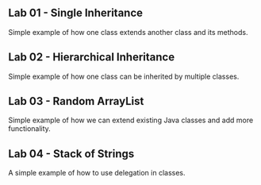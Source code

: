 Lab 01 - Single Inheritance
-

Simple example of how one class extends another class and its methods.

Lab 02 - Hierarchical Inheritance
-

Simple example of how one class can be inherited by multiple classes.

Lab 03 - Random ArrayList
-

Simple example of how we can extend existing Java classes and add more functionality. 

Lab 04 - Stack of Strings 
-

A simple example of how to use delegation in classes. 